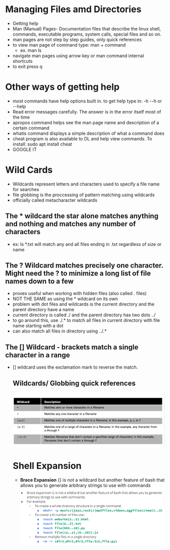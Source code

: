 # Managing Files amd Directories 
* Getting help
* Man (Manual) Pages- Documentation files that describe the linux shell, commands, executable programs, system calls, special files and so on.
* man pages are not step by step guides, only quick references
* to view man page of command type: man + command
  * ex. man ls
* navigate man pages using arrow key or man command internal shortcuts 
* to exit  press q 
# Other ways of getting help 
* most commands have help options built in. to get help type in: -h --h or --help
* Read error messages carefully. The answer is in the error itself most of the time 
* apropos command helps see the man page name and description of a certain command 
* whatis command displays a simple description of what a command does 
* cheat program is also available to DL  and help view commands. To install: sudo apt install cheat 
* GOOGLE IT 
# Wild Cards 
* Wildcards represent letters and characters used to specify a file name for searches 
* file globbing is the proccessing of pattern matching using wildcards 
* officially called metacharacter wildcards 
##  The * wildcard the star alone matches anything and nothing and matches any number of characters 
  * ex: ls *.txt will match any and all files ending in .txt regardless of size or name
## The ? Wildcard matches precisely one character. Might need the ? to minimize a long list of file names down to a few 
* proves useful when working with hidden files (also called . files)
* NOT THE SAME as using the * wildcard on its own 
* problem with dot files and wildcards is the current directory and the parent directory have a name 
* current directory is called ./ and the parent directory has two dots ../ 
* to go around this, use ./.* to match all files in current directory with file name starting with a dot 
* can also match all files in directory using ../.*
## The [] Wildcard - brackets match a single character in a range 
* [] wildcard uses the exclamation mark to reverse the match.
  ## Wildcards/ Globbing quick references 
  ![Wildcards](../images/wildcardsquickref.png) 
  # Shell Expansion 
  * **Brace Expansion** {} is not a wildcard but another feature of bash that allows you to generate arbitrary strings to use with commands 
![Brace](../images/braceexpansion.png)

  
